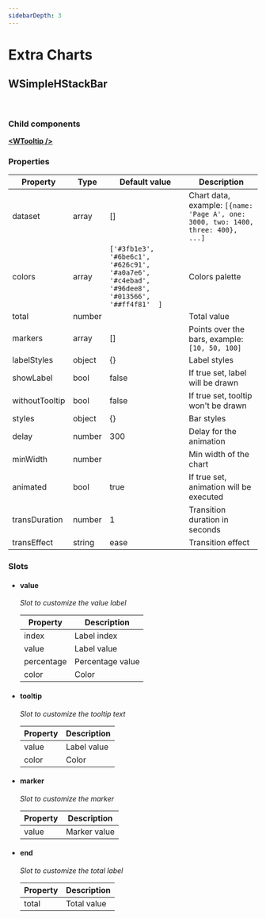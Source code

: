 ```yaml
---
sidebarDepth: 3
---
```

# Extra Charts

## WSimpleHStackBar

<br>
<Api-SimpleHStackBar />

### Child components
**[\<WTooltip />](/api/widgets.html#wtooltip)**

### Properties
| Property | Type | Default value | Description |
|----------|------|---------------|-------------|
| dataset | array | [] | Chart data, example:  ```[{name: 'Page A', one: 3000, two: 1400, three: 400}, ...]``` |
| colors | array | ```['#3fb1e3',  '#6be6c1',  '#626c91',  '#a0a7e6',  '#c4ebad',  '#96dee8',  '#013566',  '##ff4f81'  ]``` | Colors palette |
| total | number |  | Total value |
| markers | array | [] | Points over the bars, example: ```[10, 50, 100]``` |
| labelStyles | object | {} | Label styles |
| showLabel | bool | false | If true set, label will be drawn |
| withoutTooltip | bool | false | If true set, tooltip won't be drawn |
| styles | object | {} | Bar styles |
| delay | number | 300 | Delay for the animation |
| minWidth | number |  | Min width of the chart |
| animated | bool | true | If true set, animation will be executed |
| transDuration | number | 1 | Transition duration in seconds |
| transEffect | string | ease | Transition effect |

### Slots

-   #### value

    *Slot to customize the value label*

    | Property | Description |
    |----------|-------------|
    | index | Label index |
    | value | Label value |
    | percentage | Percentage value |
    | color | Color |

-   #### tooltip

    *Slot to customize the tooltip text*

    | Property | Description |
    |----------|-------------|
    | value | Label value |
    | color | Color |

-   #### marker

    *Slot to customize the marker*

    | Property | Description |
    |----------|-------------|
    | value | Marker value |

-   #### end

    *Slot to customize the total label*

    | Property | Description |
    |----------|-------------|
    | total | Total value |


